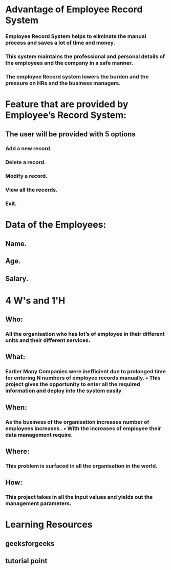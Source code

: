 # Advantage of Employee Record System
### Employee Record System helps to eliminate the manual process and saves a lot of time and money.
### This system maintains the professional and personal details of the employees and the company in a safe manner.
### The employee Record system lowers the burden and the pressure on HRs and the business managers.

# Feature that are provided by Employee’s Record System:
## The user will be provided with 5 options
### Add a new record.
### Delete a record.
### Modify a record.
### View all the records.
### Exit.

# Data of the Employees:
## Name.
## Age.
## Salary.

# 4 W's and 1'H
## Who:
### All the organisation who has lot’s of employee in their different units and their different services.
## What:
### Earlier Many Companies were inefficient due to prolonged time for entering N numbers of employee records manually. • This project gives the opportunity to enter all the required information and deploy into the system easily
## When:
### As the business of the organisation increases number of employees increases . • With the increases of employee their data management require.
## Where:
### This problem is surfaced in all the organisation in the world.
## How:
### This project takes in all the input values and yields out the management parameters.
# Learning Resources
## geeksforgeeks
## tutorial point
